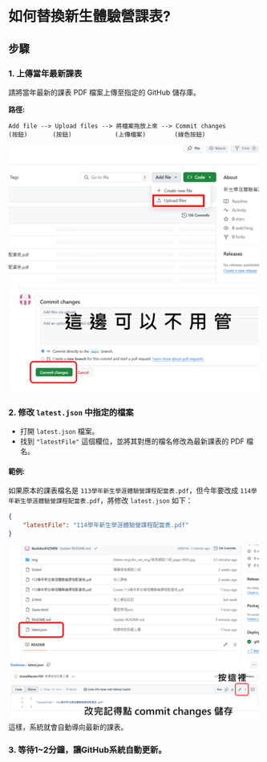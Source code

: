 # 如何替換新生體驗營課表?

## 步驟

### 1. 上傳當年最新課表
請將當年最新的課表 PDF 檔案上傳至指定的 GitHub 儲存庫。

**路徑:**
```
Add file --> Upload files --> 將檔案拖放上來 --> Commit changes
(按鈕)       (按鈕)            (上傳檔案)        (綠色按鈕)

```
<img src="readme_img/01.png" alt="替換新生體驗營課表指南" width="500">
<img src="readme_img/02.png" alt="替換新生體驗營課表指南" width="500">

### 2. 修改 `latest.json` 中指定的檔案

- 打開 `latest.json` 檔案。
- 找到 `"latestFile"` 這個欄位，並將其對應的檔名修改為最新課表的 PDF 檔名。

#### 範例:
如果原本的課表檔名是 `113學年新生學涯體驗營課程配當表.pdf`，但今年要改成 `114學年新生學涯體驗營課程配當表.pdf`，將修改 `latest.json` 如下：

```json
{
    "latestFile": "114學年新生學涯體驗營課程配當表.pdf"
}
```
<img src="readme_img/03.png" alt="替換新生體驗營課表指南" width="500">
<img src="readme_img/04.png" alt="替換新生體驗營課表指南" width="500">
這樣，系統就會自動導向最新的課表。

### 3. 等待1~2分鐘，讓GitHub系統自動更新。


